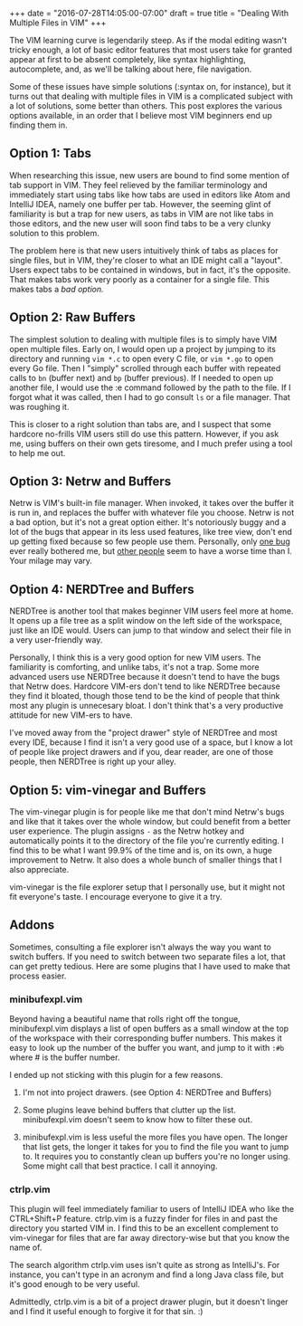 +++
date = "2016-07-28T14:05:00-07:00"
draft = true
title = "Dealing With Multiple Files in VIM"
+++

The VIM learning curve is legendarily steep. As if the modal editing wasn't
tricky enough, a lot of basic editor features that most users take for granted
appear at first to be absent completely, like syntax highlighting,
autocomplete, and, as we'll be talking about here, file navigation.

Some of these issues have simple solutions (:syntax on, for instance), but it
turns out that dealing with multiple files in VIM is a complicated subject with
a lot of solutions, some better than others. This post explores the various
options available, in an order that I believe most VIM beginners end up finding
them in.

## Option 1: Tabs

When researching this issue, new users are bound to find some mention of tab
support in VIM. They feel relieved by the familiar terminology and immediately
start using tabs like how tabs are used in editors like Atom and IntelliJ IDEA,
namely one buffer per tab. However, the seeming glint of familiarity is but a
trap for new users, as tabs in VIM are not like tabs in those editors, and the
new user will soon find tabs to be a very clunky solution to this problem.

The problem here is that new users intuitively think of tabs as places for
single files, but in VIM, they're closer to what an IDE might call a "layout".
Users expect tabs to be contained in windows, but in fact, it's the opposite.
That makes tabs work very poorly as a container for a single file. This makes
tabs a *bad option.*

## Option 2: Raw Buffers

The simplest solution to dealing with multiple files is to simply have VIM open
multiple files. Early on, I would open up a project by jumping to its directory
and running `vim *.c` to open every C file, or `vim *.go` to open every Go
file. Then I "simply" scrolled through each buffer with repeated calls to `bn`
(buffer next) and `bp` (buffer previous). If I needed to open up another file,
I would use the :e command followed by the path to the file. If I forgot what
it was called, then I had to go consult `ls` or a file manager. That was
roughing it.

This is closer to a right solution than tabs are, and I suspect that some
hardcore no-frills VIM users still do use this pattern. However, if you ask me,
using buffers on their own gets tiresome, and I much prefer using a tool to
help me out.

## Option 3: Netrw and Buffers

Netrw is VIM's built-in file manager. When invoked, it takes over the buffer it
is run in, and replaces the buffer with whatever file you choose. Netrw is not
a bad option, but it's not a great option either.  It's notoriously buggy and a
lot of the bugs that appear in its less used features, like tree view, don't
end up getting fixed because so few people use them. Personally, only
[one bug](https://github.com/tpope/vim-vinegar/issues/21) ever really bothered me, but
[other people](https://www.reddit.com/r/vim/comments/22ztqp/why_does_nerdtree_exist_whats_wrong_with_netrw/cgs4aax)
seem to have a worse time than I. Your milage may vary.

## Option 4: NERDTree and Buffers

NERDTree is another tool that makes beginner VIM users feel more at home. It
opens up a file tree as a split window on the left side of the workspace, just
like an IDE would. Users can jump to that window and select their file in a
very user-friendly way.

Personally, I think this is a very good option for new VIM users. The
familiarity is comforting, and unlike tabs, it's not a trap. Some more advanced
users use NERDTree because it doesn't tend to have the bugs that Netrw does.
Hardcore VIM-ers don't tend to like NERDTree because they find it bloated,
though those tend to be the kind of people that think most any plugin is
unnecesary bloat. I don't think that's a very productive attitude for new
VIM-ers to have.

I've moved away from the "project drawer" style of NERDTree and most every IDE,
because I find it isn't a very good use of a space, but I know a lot of people
like project drawers and if you, dear reader, are one of those people, then
NERDTree is right up your alley.

## Option 5: vim-vinegar and Buffers

The vim-vinegar plugin is for people like me that don't mind Netrw's bugs and
like that it takes over the whole window, but could benefit from a better user
experience. The plugin assigns `-` as the Netrw hotkey and automatically points
it to the directory of the file you're currently editing. I find this to be
what I want 99.9% of the time and is, on its own, a huge improvement to Netrw.
It also does a whole bunch of smaller things that I also appreciate.

vim-vinegar is the file explorer setup that I personally use, but it might not
fit everyone's taste.  I encourage everyone to give it a try.

## Addons

Sometimes, consulting a file explorer isn't always the way you want to switch
buffers. If you need to switch between two separate files a lot, that can get
pretty tedious. Here are some plugins that I have used to make that process
easier.

### minibufexpl.vim

Beyond having a beautiful name that rolls right off the tongue, minibufexpl.vim
displays a list of open buffers as a small window at the top of the workspace
with their corresponding buffer numbers. This makes it easy to look up the
number of the buffer you want, and jump to it with `:#b` where # is the buffer
number.

I ended up not sticking with this plugin for a few reasons.

1. I'm not into project drawers. (see Option 4: NERDTree and Buffers)

2. Some plugins leave behind buffers that clutter up the list. minibufexpl.vim
   doesn't seem to know how to filter these out.

3. minibufexpl.vim is less useful the more files you have open. The longer that
   list gets, the longer it takes for you to find the file you want to jump to.
   It requires you to constantly clean up buffers you're no longer using. Some
   might call that best practice. I call it annoying.

### ctrlp.vim

This plugin will feel immediately familiar to users of IntelliJ IDEA who like
the CTRL+Shift+P feature. ctrlp.vim is a fuzzy finder for files in and past the
directory you started VIM in.  I find this to be an excellent complement to
vim-vinegar for files that are far away directory-wise but that you know the
name of.

The search algorithm ctrlp.vim uses isn't quite as strong as IntelliJ's. For
instance, you can't type in an acronym and find a long Java class file, but
it's good enough to be very useful.

Admittedly, ctrlp.vim is a bit of a project drawer plugin, but it doesn't
linger and I find it useful enough to forgive it for that sin. :)
